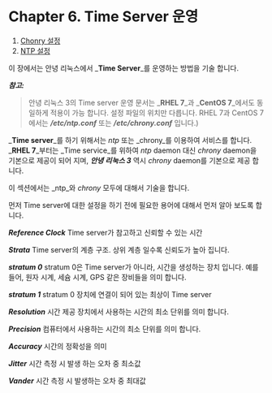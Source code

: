 # Chapter 6. Time Server 운영

1. [Chonry 설정](chapter6-chrony.md)
2. [NTP 설정](chapter6-ntp.md)

이 장에서는 안녕 리눅스에서 _**Time Server**_를 운영하는 방법을 기술 합니다.

_**참고:**_

> 안녕 리눅스 3의 Time server 운영 문서는 _**RHEL 7**_과 _**CentOS 7**_에서도 동일하게 적용이 가능 합니다. 설정 파일의 위치만 다릅니다. RHEL 7과 CentOS 7에서는 _**/etc/ntp.conf**_ 또는 _**/etc/chrony.conf**_ 입니다.\)

  
 _**Time server**_를 하기 위해서는 _ntp_ 또는 _chrony_를 이용하여 서비스를 합니다. _**RHEL 7**_부터는 _Time service_를 위하여 _ntp_ daemon 대신 _chrony_ daemon을 기본으로 제공이 되어 지며, _**안녕 리눅스 3**_ 역시 _chrony_ daemon를 기본으로 제공 합니다.

이 섹션에서는 _ntp_와 _chrony_ 모두에 대해서 기술을 합니다.

먼저 Time server에 대한 설정을 하기 전에 필요한 용어에 대해서 먼저 알아 보도록 합니다.

_**Reference Clock**_ Time server가 참고하고 신뢰할 수 있는 시간

_**Strata**_ Time server의 계층 구조. 상위 계층 일수록 신뢰도가 높아 집니다.

_**stratum 0**_ stratum 0은 Time server가 아니라, 시간을 생성하는 장치 입니다. 예를 들어, 원자 시계, 세슘 시계, GPS 같은 장비들을 의미 합니다.

_**stratum 1**_ stratum 0 장치에 연결이 되어 있는 최상이 Time server

_**Resolution**_ 시간 제공 장치에서 사용하는 시간의 최소 단위를 의미 합니다.

_**Precision**_ 컴퓨터에서 사용하는 시간의 최소 단위를 의미 합니다.

_**Accuracy**_ 시간의 정확성을 의미

_**Jitter**_ 시간 측정 시 발생 하는 오차 중 최소값

_**Vander**_ 시간 측정 시 발생하는 오차 중 최대값

